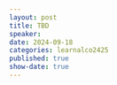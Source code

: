 ```yaml
---
layout: post
title: TBD
speaker:
date: 2024-09-18
categories: learnalco2425
published: true
show-date: true
---
```

